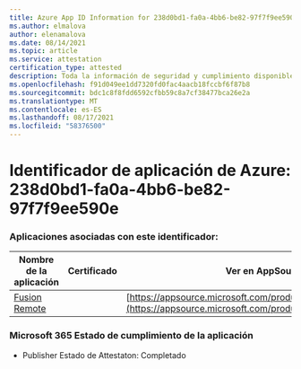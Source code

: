 ```yaml
---
title: Azure App ID Information for 238d0bd1-fa0a-4bb6-be82-97f7f9ee590e
ms.author: elmalova
author: elenamalova
ms.date: 08/14/2021
ms.topic: article
ms.service: attestation
certification_type: attested
description: Toda la información de seguridad y cumplimiento disponible para 238d0bd1-fa0a-4bb6-be82-97f7f9ee590e.
ms.openlocfilehash: f91d049ee1dd7320fd0fac4aacb18fccbf6f87b8
ms.sourcegitcommit: bdc1c8f8fdd6592cfbb59c8a7cf38477bca26e2a
ms.translationtype: MT
ms.contentlocale: es-ES
ms.lasthandoff: 08/17/2021
ms.locfileid: "58376500"
---
```

# <a name="azure-app-id-238d0bd1-fa0a-4bb6-be82-97f7f9ee590e"></a>Identificador de aplicación de Azure: 238d0bd1-fa0a-4bb6-be82-97f7f9ee590e


### <a name="apps-associated-with-this-id"></a>Aplicaciones asociadas con este identificador:
| **Nombre de la aplicación** | **Certificado** | **Ver en AppSource** |
|--------------|---------------|-----------------------|
| [Fusion Remote](https://docs.microsoft.com/microsoft-365-app-certification/forward/WA200001422) |  | [https://appsource.microsoft.com/product/office/WA200001422](https://appsource.microsoft.com/product/office/WA200001422) |

### <a name="microsoft-365-app-compliance-status"></a>Microsoft 365 Estado de cumplimiento de la aplicación
- Publisher Estado de Attestaton: Completado

